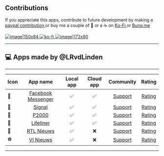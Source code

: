 


## Contributions 

If you appreciate this apps, contribute to future development by making a [paypal contribution ](https://www.paypal.me/lrvdlinden)
or buy me a couple of :beers: or a :coffee: on [Ko-Fi ](https://ko-fi.com/lrvdlinden_homey#checkoutModal) or [Bunq.me ](https://bunq.me/lrvdlinden)

[![image|150x84](upload://5Rtagdo7TObzh9u8haIuXaXBJbc) ](https://paypal.me/lrvdlinden) [![ko-fi](https://ko-fi.com/img/githubbutton_sm.svg) ](https://ko-fi.com/lrvdlinden_homey#checkoutModal)[![image|172x90](upload://iSgqkM7Zaw5s5hwVVnAqXNDQLG9) ](https://bunq.me/lrvdlinden)

---
## 💻 Apps made by @LRvdLinden
---
| Icon | App name | Local app | Cloud app | Community | Rating |
|------|:--------------:|:-------:|:-------:|:-------:| :-------:|
| 💬 | [Facebook Messenger](https://homey.app/nl-nl/app/nl.lrvdlinden.fb/Facebook-Messenger/test/)| ✅ | ✅ | [Support](https://community.homey.app/t/app-pro-facebook-messenger-coming-soon/84702) | [Rating](https://homey.app/nl-nl/app/nl.lrvdlinden.fb/Facebook-Messenger/#ratings) |
| 💬 | [Signal](https://homey.app/nl-nl/app/nl.lrvdlinden.signal/test/) | ✅ | ✅ | [Support](https://community.homey.app/t/app-pro-signal-messenger/83624) | [Rating](https://homey.app/nl-nl/app/nl.lrvdlinden.signal/Signal/#ratings) |
| 🚨 | [P2000](https://homey.app/nl-nl/app/nl.lrvdlinden.p2000/test/)| ✅ | ✅ | [Support](https://community.homey.app/t/app-pro-p2000/83738) | [Rating](https://homey.app/nl-nl/app/nl.lrvdlinden.p2000/P2000/#ratings) | 
| 🚁 | [Lifeliner](https://homey.app/nl-nl/app/nl.lrvdlinden.lifeliner/test/) |✅ | ✅ | [Support](https://community.homey.app/t/app-pro-lifeline-alerts-for-homey/83742) | [Rating](https://homey.app/nl-nl/app/nl.lrvdlinden.lifeliner/Lifeliner/#ratings) |
| 📰 | [RTL Nieuws](https://homey.app/nl-nl/app/nl.lrvdlinden.rtl-nieuws/rtl-nieuws/test) |✅ | ❌ | [Support](https://community.homey.app/t/app-pro-rtl-nieuws-for-homey/85531) | [Rating](https://homey.app/nl-nl/app/nl.lrvdlinden.rtl-nieuws/RTL-Nieuws/#ratings) |
| ⚽️ | [VI Nieuws](https://homey.app/a/nl.lrvdlinden.vi/test/) |✅ | ❌ | [Support](https://community.homey.app/t/app-pro-vi-nieuws/85738) | [Rating](https://homey.app/nl-nl/app/nl.lrvdlinden.vi/VI-Nieuws/#ratings) |

---
